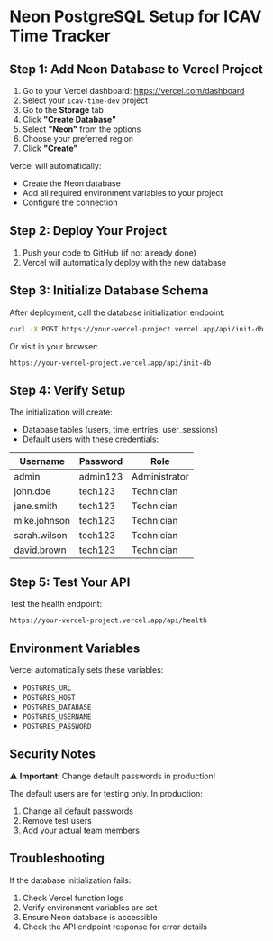 # Neon PostgreSQL Setup for ICAV Time Tracker

## Step 1: Add Neon Database to Vercel Project

1. Go to your Vercel dashboard: https://vercel.com/dashboard
2. Select your `icav-time-dev` project
3. Go to the **Storage** tab
4. Click **"Create Database"**
5. Select **"Neon"** from the options
6. Choose your preferred region
7. Click **"Create"**

Vercel will automatically:
- Create the Neon database
- Add all required environment variables to your project
- Configure the connection

## Step 2: Deploy Your Project

1. Push your code to GitHub (if not already done)
2. Vercel will automatically deploy with the new database

## Step 3: Initialize Database Schema

After deployment, call the database initialization endpoint:

```bash
curl -X POST https://your-vercel-project.vercel.app/api/init-db
```

Or visit in your browser:
```
https://your-vercel-project.vercel.app/api/init-db
```

## Step 4: Verify Setup

The initialization will create:
- Database tables (users, time_entries, user_sessions)
- Default users with these credentials:

| Username | Password | Role |
|----------|----------|------|
| admin | admin123 | Administrator |
| john.doe | tech123 | Technician |
| jane.smith | tech123 | Technician |
| mike.johnson | tech123 | Technician |
| sarah.wilson | tech123 | Technician |
| david.brown | tech123 | Technician |

## Step 5: Test Your API

Test the health endpoint:
```
https://your-vercel-project.vercel.app/api/health
```

## Environment Variables

Vercel automatically sets these variables:
- `POSTGRES_URL`
- `POSTGRES_HOST`
- `POSTGRES_DATABASE`
- `POSTGRES_USERNAME`
- `POSTGRES_PASSWORD`

## Security Notes

⚠️ **Important**: Change default passwords in production!

The default users are for testing only. In production:
1. Change all default passwords
2. Remove test users
3. Add your actual team members

## Troubleshooting

If the database initialization fails:
1. Check Vercel function logs
2. Verify environment variables are set
3. Ensure Neon database is accessible
4. Check the API endpoint response for error details 